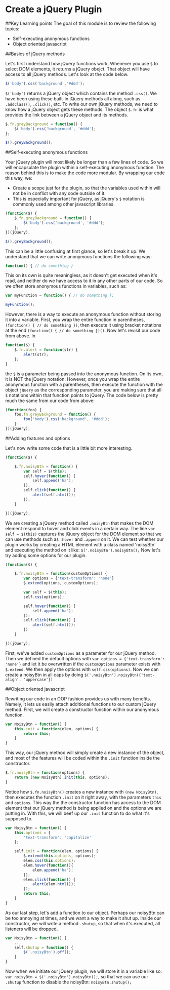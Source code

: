 # Create a jQuery Plugin

##Key Learning points
The goal of this module is to review the following topics: 
* Self-executing anonymous functions 
* Object oriented javascript

##Basics of jQuery methods

Let's first understand how jQuery functions work. Whenever you use `$` to select DOM elements, it returns a jQuery obejct. That object will have access to all jQuery methods. Let's look at the code below.
```javascript
$('body').css('background','#ddd');
```

`$('body')` returns a jQuery object which contains the method `.css()`. We have been using these built-in jQuery methods all along, such as `.addClass()`, `.click()`, etc. To write our own jQuery methods, we need to know how a jQuery object gets these methods. The object `$.fn` is what provides the link between a jQuery object and its methods.
```javascript
$.fn.greyBackground = function() {
	$('body').css('background', '#ddd');
};

$().greyBackground();
```


##Self-executing anonymous functions

Your jQuery plugin will most likely be longer than a few lines of code. So we will encapsulate the plugin within a self-executing anonymous function. The reason behind this is to make the code more modular. By wrapping our code this way, we:
* Create a scope just for the plugin, so that the variables used within will not be in conflict with any code outside of it.
* This is especially important for jQuery, as jQuery's `$` notation is commonly used among other javascript libraries.
```javascript
(function($) {
	$.fn.greyBackground = function() {
		$('body').css('background', '#ddd');
	};
})(jQuery);

$().greyBackground();
```

This can be a little confusing at first glance, so let's break it up. We understand that we can write anonymous functions the following way:
```javascript
function() { // do something }
```

This on its own is quite meaningless, as it doesn't get executed when it's read, and neither do we have access to it in any other parts of our code. So we often store anonymous functions in variables, such as:
```javascript
var myFunction = function() { // do something };

myFunction();
```

However, there is a way to execute an anonymous function without storing it into a variable. First, you wrap the entire function in parentheses, `(function() { // do something })`, then execute it using bracket notations at the end `(function() { // do something })()`.
Now let's revisit our code from above. In
```javascript
function($) {
	$.fn.alert = function(str) {
		alert(str);
	};
}
```
the `$` is a parameter being passed into the anonymous function. On its own, it is NOT the jQuery notation. However, once you wrap the entire anonymous function with a parentheses, then execute the function with the object `jQuery` as the corresponding parameter, you are making sure that all `$` notations within that function points to jQuery. The code below is pretty much the same from our code from above:
```javascript
(function(foo) {
	foo.fn.greyBackground = function() {
		foo('body').css('background', '#ddd');
	}
})(jQuery);
```

##Adding features and options

Let's now write some code that is a little bit more interesting.
```javascript
(function($) {

	$.fn.noisyBtn = function() {
		var self = $(this);
		self.hover(function() {
			self.append('ha');
		});
		self.click(function() {
			alert(self.html());
		});
	}

})(jQuery);
```

We are creating a jQuery method called <code>.noisyBtn</code> that makes the DOM element respond to hover and click events in a certain way. The line `var self = $(this)` captures the jQuery object for the DOM element so that we can use methods such as `.hover` and `.append` on it. We can test whether our plugin works by creating a HTML element with a class named 'noisyBtn' and executing the method on it like: `$('.noisyBtn').noisyBtn();`
Now let's try adding some options for our plugin.
```javascript
(function($) {

	$.fn.noisyBtn = function(customOptions) {
		var options = {'text-transform': 'none'}
		$.extend(options, customOptions);

		var self = $(this);
		self.css(options);

		self.hover(function() {
			self.append('ha');
		});
		self.click(function() {
			alert(self.html());
		})
	}

})(jQuery);
```

First, we've added `customOptions` as a parameter for our jQuery method. Then we defined the default options with `var options = {'text-transform': 'none'}` and let it be overwritten if the `customOptions` parameter exists with `$.extend`. We then apply the options with `self.css(options)`. Now we can create a noisyBtn in all caps by doing `$('.noisyBtn').noisyBtn({'text-align': 'uppercase'})`

##Object oriented javascript

Rewriting our code in an OOP fashion provides us with many benefits. Namely, it lets us easily attach additional functions to our custom jQuery method. First, we will create a constructor function within our anonymous function.
```javascript
var NoisyBtn = function() {
	this.init = function(elem, options) {
		return this;
	}
}	
```

This way, our jQuery method will simply create a new instance of the object, and most of the features will be coded within the `.init` function inside the constructor.
```javascript
$.fn.noisyBtn = function(options) {
	return (new NoisyBtn).init(this, options);
}		
```

Notice how `$.fn.noisyBtn()` creates a new instance with `(new NoisyBtn)`, then executes the function `.init` on it right away, with the parameters `this` and `options`. This way the the constructor function has access to the DOM element that our jQuery method is being applied on and the options we are putting in. With this, we will beef up our `.init` function to do what it's supposed to.
```javascript
var NoisyBtn = function() {
	this.options = {
		'text-transform': 'capitalize'
	};

	self.init = function(elem, options) {
		$.extend(this.options, options);
		elem.css(this.options);
		elem.hover(function(){
			elem.append('ha');
		});
		elem.click(function() {
			alert(elem.html());
		});
		return this;
	}
}
```

As our last step, let's add a function to our object. Perhaps our noisyBtn can be too annoying at times, and we want a way to make it shut up. Inside our constructor, we will write a method `.shutup`, so that when it's executed, all listeners will be dropped.
```javascript
var NoisyBtn = function() {
	...
	self.shutup = function() {
		$('.noisyBtn').off();
	}	
}
```

Now when we initiate our jQuery plugin, we will store it in a variable like so: `var noisyBtn = $('.noisyBtn').noisyBtn();`, so that we can use our `.shutup` function to disable the noisyBtn: `noisyBtn.shutup();`



